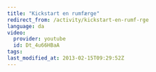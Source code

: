 ```yaml
---
title: "Kickstart en rumfærge"
redirect_from: /activity/kickstart-en-rumf-rge
language: da
video:
  provider: youtube
  id: Dt_4u66HBaA
tags:
last_modified_at: 2013-02-15T09:29:52Z
---
```



